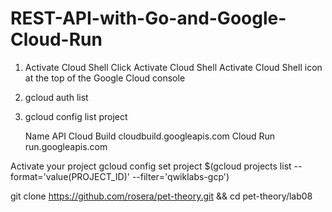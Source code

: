 # REST-API-with-Go-and-Google-Cloud-Run
1. Activate Cloud Shell
   Click Activate Cloud Shell Activate Cloud Shell icon at the top of the Google Cloud console
2. gcloud auth list
3. gcloud config list project

   Name	      API
Cloud Build	 cloudbuild.googleapis.com
Cloud Run	    run.googleapis.com

Activate your project
gcloud config set project $(gcloud projects list --format='value(PROJECT_ID)' --filter='qwiklabs-gcp')

git clone https://github.com/rosera/pet-theory.git && cd pet-theory/lab08

